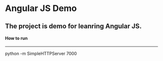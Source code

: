 Angular JS Demo
====================
The project is demo for leanring Angular JS.
----------------


#### How to run
---------------
python -m SimpleHTTPServer 7000


